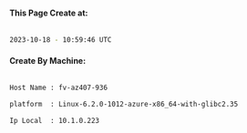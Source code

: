 
   
#### This Page Create at:

```bash

2023-10-18 - 10:59:46 UTC

```

#### Create By Machine:

```bash

Host Name : fv-az407-936

platform  : Linux-6.2.0-1012-azure-x86_64-with-glibc2.35

Ip Local  : 10.1.0.223

```

